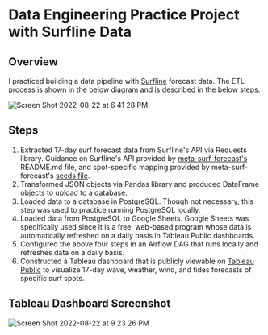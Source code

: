 # Data Engineering Practice Project with Surfline Data
## Overview
I practiced building a data pipeline with [Surfline](https://www.surfline.com/) forecast data. The ETL process is shown in the below diagram and is described in the below steps.


![Screen Shot 2022-08-22 at 6 41 28 PM](https://user-images.githubusercontent.com/79472629/186049942-a90ce3fe-ab63-49b3-a2f3-23371ae04964.png)


## Steps
1. Extracted 17-day surf forecast data from Surfline's API via Requests library. Guidance on Surfline's API provided by [meta-surf-forecast's](https://github.com/swrobel/meta-surf-forecast) README.md file, and spot-specific mapping provided by meta-surf-forecast's [seeds file](https://github.com/swrobel/meta-surf-forecast/blob/main/db/seeds.rb).
2. Transformed JSON objects via Pandas library and produced DataFrame objects to upload to a database.
3. Loaded data to a database in PostgreSQL. Though not necessary, this step was used to practice running PostgreSQL locally.
4. Loaded data from PostgreSQL to Google Sheets. Google Sheets was specifically used since it is a free, web-based program whose data is automatically refreshed on a daily basis in Tableau Public dashboards.
5. Configured the above four steps in an Airflow DAG that runs locally and refreshes data on a daily basis.
6. Constructed a Tableau dashboard that is publicly viewable on [Tableau Public](https://public.tableau.com/views/Surfline_comSpotForecast/SpotForecast?:language=en-US&:display_count=n&:origin=viz_share_link) to visualize 17-day wave, weather, wind, and tides forecasts of specific surf spots.

## Tableau Dashboard Screenshot

![Screen Shot 2022-08-22 at 9 23 26 PM](https://user-images.githubusercontent.com/79472629/186069526-19c48f25-9d95-4f01-b3d3-c10e79d2ca40.png)
